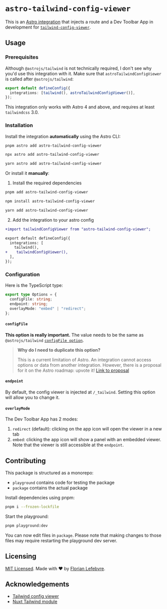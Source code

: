 # `astro-tailwind-config-viewer`

This is an [Astro integration](https://docs.astro.build/en/guides/integrations-guide/) that injects a route and a Dev Toolbar App in development for [`tailwind-config-viewer`](https://github.com/rogden/tailwind-config-viewer).

## Usage

### Prerequisites

Although `@astrojs/tailwind` is not technically required, I don't see why you'd use this integration with it. Make sure that `astroTailwindConfigViewer` is called after `@astrojs/tailwind`:

```ts
export default defineConfig({
  integrations: [tailwind(), astroTailwindConfigViewer()],
});
```

This integration only works with Astro 4 and above, and requires at least `tailwindcss` 3.0.

### Installation

Install the integration **automatically** using the Astro CLI:

```bash
pnpm astro add astro-tailwind-config-viewer
```

```bash
npx astro add astro-tailwind-config-viewer
```

```bash
yarn astro add astro-tailwind-config-viewer
```

Or install it **manually**:

1. Install the required dependencies

```bash
pnpm add astro-tailwind-config-viewer
```

```bash
npm install astro-tailwind-config-viewer
```

```bash
yarn add astro-tailwind-config-viewer
```

2. Add the integration to your astro config

```diff
+import tailwindConfigViewer from "astro-tailwind-config-viewer";

export default defineConfig({
  integrations: [
    tailwind(),
+    tailwindConfigViewer(),
  ],
});
```

### Configuration

Here is the TypeScript type:

```ts
export type Options = {
  configFile: string;
  endpoint: string;
  overlayMode: "embed" | "redirect";
};
```

#### `configFile`

**This option is really important.** The value needs to be the same as `@astrojs/tailwind` [`configFile option`](https://docs.astro.build/en/guides/integrations-guide/tailwind/#configfile).

> **Why do I need to duplicate this option?**
>
> This is a current limitation of Astro. An integration cannot access options or data from another integration. However, there is a proposal for it on the Astro roadmap: upvote it! [Link to proposal](https://github.com/withastro/roadmap/discussions/814)

#### `endpoint`

By default, the config viewer is injected at `/_tailwind`. Setting this option will allow you to change it.

#### `overlayMode`

The Dev Toolbar App has 2 modes:

1. `redirect` (default): clicking on the app icon will open the viewer in a new tab
2. `embed`: clicking the app icon will show a panel with an embedded viewer. Note that the viewer is still accessible at the `endpoint`.

## Contributing

This package is structured as a monorepo:

- `playground` contains code for testing the package
- `package` contains the actual package

Install dependencies using pnpm: 

```bash
pnpm i --frozen-lockfile
```

Start the playground:

```bash
pnpm playground:dev
```

You can now edit files in `package`. Please note that making changes to those files may require restarting the playground dev server.

## Licensing

[MIT Licensed](https://github.com/florian-lefebvre/astro-tailwind-config-viewer/blob/main/LICENSE). Made with ❤️ by [Florian Lefebvre](https://github.com/florian-lefebvre).

## Acknowledgements

- [Tailwind config viewer](https://github.com/rogden/tailwind-config-viewer)
- [Nuxt Tailwind module](https://github.com/nuxt-modules/tailwindcss)
